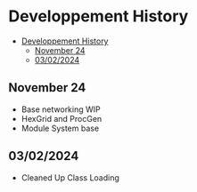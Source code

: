 # Developpement History

- [Developpement History](#developpement-history)
  - [November 24](#november-24)
  - [03/02/2024](#03022024)

## November 24

- Base networking WIP
- HexGrid and ProcGen
- Module System base

## 03/02/2024

- Cleaned Up Class Loading
